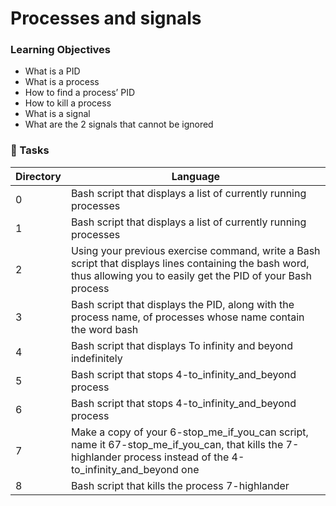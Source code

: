 # Processes and signals

### Learning Objectives
- What is a PID
- What is a process
- How to find a process’ PID
- How to kill a process
- What is a signal
- What are the 2 signals that cannot be ignored

### :file_folder: Tasks
Directory | Language
----- | -----
0 | Bash script that displays a list of currently running processes
1 | Bash script that displays a list of currently running processes
2 | Using your previous exercise command, write a Bash script that displays lines containing the bash word, thus allowing you to easily get the PID of your Bash process
3 | Bash script that displays the PID, along with the process name, of processes whose name contain the word bash
4 | Bash script that displays To infinity and beyond indefinitely
5 | Bash script that stops 4-to_infinity_and_beyond process
6 | Bash script that stops 4-to_infinity_and_beyond process
7 | Make a copy of your 6-stop_me_if_you_can script, name it 67-stop_me_if_you_can, that kills the 7-highlander process instead of the 4-to_infinity_and_beyond one
8 |  Bash script that kills the process 7-highlander

